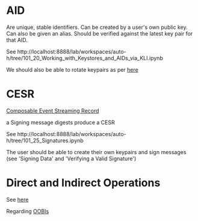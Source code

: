 # AID
Are unique, stable identifiers.
Can be created by a user's own public key.
Can also be given an alias.
Should be verified against the latest key pair for that AID.

See http://localhost:8888/lab/workspaces/auto-h/tree/101_20_Working_with_Keystores_and_AIDs_via_KLI.ipynb


We should also be able to rotate keypairs as per [here](http://localhost:8888/lab/workspaces/auto-h/tree/101_30_Key_Rotation.ipynb)

# CESR

[Composable Event Streaming Record](https://trustoverip.github.io/tswg-cesr-specification/)

a Signing message digests produce a CESR

See http://localhost:8888/lab/workspaces/auto-h/tree/101_25_Signatures.ipynb

The user should be able to create their own keypairs and sign messages (see 'Signing Data' and 'Verifying a Valid Signature')


# Direct and Indirect Operations

See [here](http://localhost:8888/lab/workspaces/auto-h/tree/101_35_Modes_oobis_and_witnesses.ipynb)

Regarding [OOBIs](http://localhost:8888/lab/workspaces/auto-h/tree/101_35_Modes_oobis_and_witnesses.ipynb)